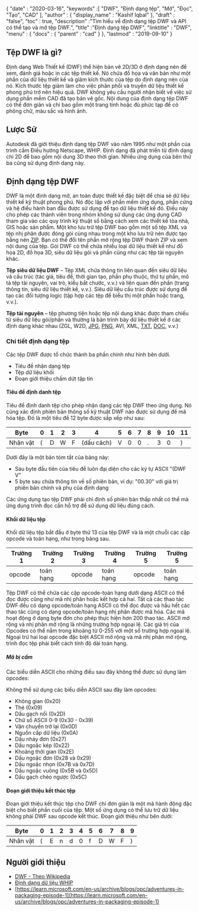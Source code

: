 {
  "date" : "2020-03-16",
  "keywords" :[ "DWF", "Định dạng tệp", "Mở", "Đọc", "Tạo", "CAD" ],
  "author" : {
    "display_name" : "Kashif Iqbal"
},
  "draft" : "false",
  "toc" : true,
  "description" :"Tìm hiểu về định dạng tệp DWF và API có thể tạo và mở tệp DWF.",
  "title" :"Định dạng tệp DWF",
  "linktitle" : "DWF",
  "menu" : {
    "docs" : {
      "parent" : "cad"
}
},
  "lastmod" : "2019-09-10"
}

## Tệp DWF là gì?

Định dạng Web Thiết kế (DWF) thể hiện bản vẽ 2D/3D ở định dạng nén để xem, đánh giá hoặc in các tệp thiết kế. Nó chứa đồ họa và văn bản như một phần của dữ liệu thiết kế và giảm kích thước của tệp do định dạng nén của nó. Kích thước tệp giảm làm cho việc phân phối và truyền dữ liệu thiết kế phong phú trở nên hiệu quả. DWF không yêu cầu người nhận biết về việc sử dụng phần mềm CAD đã tạo bản vẽ gốc. Nội dung của định dạng tệp DWF có thể đơn giản và chỉ bao gồm một trang tính hoặc đủ phức tạp để có phông chữ, màu sắc và hình ảnh.

## Lược Sử ##

Autodesk đã giới thiệu định dạng tệp DWF vào năm 1995 như một phần của trình cắm Điều hướng Netscape, WHIP. Định dạng đã phát triển từ định dạng chỉ 2D để bao gồm nội dung 3D theo thời gian. Nhiều ứng dụng của bên thứ ba cũng sử dụng định dạng này.

## Định dạng tệp DWF ##

DWF là một định dạng mở, an toàn được thiết kế đặc biệt để chia sẻ dữ liệu thiết kế kỹ thuật phong phú. Nó độc lập với phần mềm ứng dụng, phần cứng và hệ điều hành ban đầu được sử dụng để tạo dữ liệu thiết kế đó. Điều này cho phép các thành viên trong nhóm không sử dụng các ứng dụng CAD tham gia vào các quy trình kỹ thuật số bằng cách xem các thiết kế tòa nhà, GIS hoặc sản phẩm. Một kho lưu trữ tệp DWF bao gồm một số tệp XML và tệp nhị phân được đóng gói cùng nhau trong một kho lưu trữ nén được tạo bằng nén [ZIP](/vi/compression/zip/). Bạn có thể đổi tên phần mở rộng tệp DWF thành ZIP và xem nội dung của tệp. Gói DWF có thể chứa nhiều loại dữ liệu thiết kế như đồ họa 2D, đồ họa 3D, siêu dữ liệu gói và phần cũng như các tệp tài nguyên khác.

**Tệp siêu dữ liệu DWF** – Tệp XML chứa thông tin liên quan đến siêu dữ liệu và cấu trúc (tác giả, tiêu đề, thời gian tạo, phần phụ thuộc, thứ tự phần, mô tả tệp tài nguyên, vai trò, kiểu bắt chước, v.v.) và liên quan đến phần (trang thông tin, siêu dữ liệu thiết kế, v.v.). Siêu dữ liệu cấu trúc được sử dụng để tạo các đối tượng logic (tập hợp các tệp để biểu thị một phần hoặc trang, v.v.).

**Tệp tài nguyên** – tệp phương tiện hoặc tệp nội dung khác được tham chiếu từ siêu dữ liệu gói/phần và thường là bản trình bày dữ liệu thiết kế ở các định dạng khác nhau (ZGL, W2D, [JPG](/vi/image/jpeg/), [PNG](/vi/image/png/), AVI, XML, [TXT](/vi/word-processing/txt/), [DOC](/vi/word-processing/doc/), v.v.)

### Chi tiết định dạng tệp ###

Các tệp DWF được tổ chức thành ba phần chính như hình bên dưới.

* Tiêu đề nhận dạng tệp
* Tệp dữ liệu khối
* Đoạn giới thiệu chấm dứt tập tin

#### Tiêu đề định danh tệp ####

Tiêu đề định danh tệp cho phép nhận dạng các tệp DWF theo ứng dụng. Nó cũng xác định phiên bản thông số kỹ thuật DWF nào được sử dụng để mã hóa tệp. Đó là một tiêu đề 12 byte được sắp xếp như sau:


|Byte|0|1|2|3|4|5|6|7|8|9|10|11
--- | --- |--- | --- |--- | --- |--- | --- |--- | --- |--- | --- |--- |
|Nhân vật|(|D|W|F|(dấu cách)|V|0|0|.|3|0|)

Dưới đây là một bản tóm tắt của bảng này:

* Sáu byte đầu tiên của tiêu đề luôn đại diện cho các ký tự ASCII "(DWF V"
* 5 byte sau chứa thông tin về số phiên bản, ví dụ: "00.30" với giá trị phiên bản chính và phụ của định dạng

Các ứng dụng tạo tệp DWF phải chỉ định số phiên bản thấp nhất có thể mà ứng dụng trình đọc cần hỗ trợ để sử dụng dữ liệu đúng cách.

#### Khối dữ liệu tệp ####

Khối dữ liệu tệp bắt đầu ở byte thứ 13 của tệp DWF và là một chuỗi các cặp opcode và toán hạng, như trong bảng sau.

|Trường 1|Trường 2|Trường 3|Trường 4|Trường 5|Trường 5
--- | --- |--- | --- |--- | --- |
|opcode|toán hạng|opcode|toán hạng|opcode|toán hạng

Tệp DWF có thể chứa các cặp opcode-toán hạng dưới dạng ASCII có thể đọc được cũng như mã nhị phân hoặc kết hợp cả hai. Tất cả các thao tác DWF đều có dạng opcode/toán hạng ASCII có thể đọc được và hầu hết các thao tác cũng có dạng opcode/toán hạng nhị phân được mã hóa. Các mã hoạt động ở dạng byte đơn cho phép thực hiện hơn 200 thao tác. ASCII mở rộng và nhị phân mở rộng là những trường hợp ngoại lệ. Các giá trị của Opcodes có thể nằm trong khoảng từ 0-255 với một số trường hợp ngoại lệ. Ngoại trừ hai loại opcode đặc biệt ASCII mở rộng và mã nhị phân mở rộng, trình đọc tệp phải biết cách tính độ dài toán hạng.

##### Mã bị cấm #####

Các biểu diễn ASCII cho những điều sau đây không thể được sử dụng làm opcodes:

Không thể sử dụng các biểu diễn ASCII sau đây làm opcodes:

* Không gian (0x20)
* Thẻ (0x09)
* Dấu gạch nối (0x2D)
* Chữ số ASCII 0-9 (0x30 - 0x39)
* Vận chuyển trở lại (0x0D)
* Nguồn cấp dữ liệu (0x0A)
* Dấu nháy đơn (0x27)
* Dấu ngoặc kép (0x22)
* Khoảng thời gian (0x2E)
* Dấu ngoặc đơn (0x28 và 0x29)
* Dấu ngoặc nhọn (0x7B và 0x7D)
* Dấu ngoặc vuông (0x5B và 0x5D)
* Dấu gạch chéo ngược (0x5C)

#### Đoạn giới thiệu kết thúc tệp ####

Đoạn giới thiệu kết thúc tệp cho DWF chỉ đơn giản là một mã hành động đặc biệt cho biết phần cuối của tệp. Một số ứng dụng có thể lưu trữ dữ liệu không phải DWF sau opcode kết thúc. Đoạn giới thiệu như bên dưới:


|Byte|0|1|2|3|4|5|6|7|8|9
---|---|---|---|---|---|---|---|---|---|---|
|Nhân vật|(|E|n|d|0|f|D|W|F|)

## Người giới thiệu ##

* [DWF - Theo Wikipedia](https://en.wikipedia.org/wiki/Design_Web_Format)
* [Định dạng dữ liệu WHIP](http://paulbourke.net/dataformats/whip/)
* [https://learn.microsoft.com/en-us/archive/blogs/opc/adventures-in-packaging-episode-1](https://learn.microsoft.com/en-us/archive/blogs/opc/adventures-in-packaging-episode-1)


